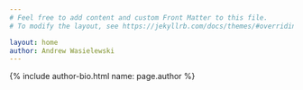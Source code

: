 ```yaml
---
# Feel free to add content and custom Front Matter to this file.
# To modify the layout, see https://jekyllrb.com/docs/themes/#overriding-theme-defaults

layout: home
author: Andrew Wasielewski
---
```


{% include author-bio.html name: page.author %}
